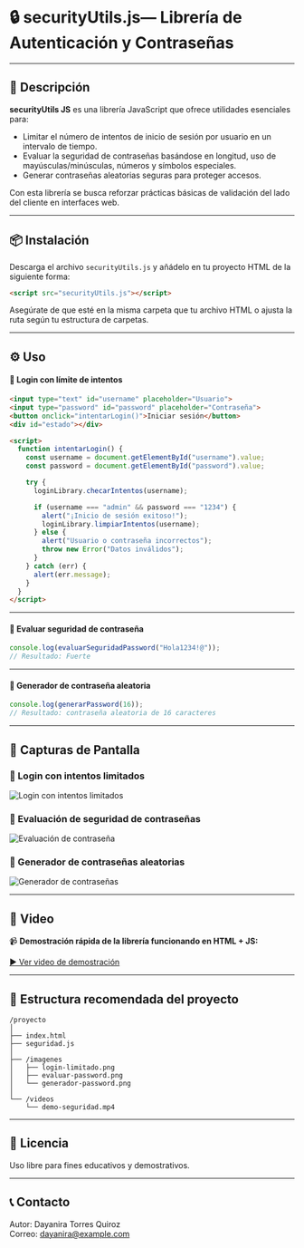 # 🔒 securityUtils.js— Librería de Autenticación y Contraseñas

---

## 📌 Descripción

**securityUtils JS** es una librería JavaScript que ofrece utilidades esenciales para:

- Limitar el número de intentos de inicio de sesión por usuario en un intervalo de tiempo.
- Evaluar la seguridad de contraseñas basándose en longitud, uso de mayúsculas/minúsculas, números y símbolos especiales.
- Generar contraseñas aleatorias seguras para proteger accesos.

Con esta librería se busca reforzar prácticas básicas de validación del lado del cliente en interfaces web.

---

## 📦 Instalación

Descarga el archivo `securityUtils.js` y añádelo en tu proyecto HTML de la siguiente forma:

```html
<script src="securityUtils.js"></script>
```

Asegúrate de que esté en la misma carpeta que tu archivo HTML o ajusta la ruta según tu estructura de carpetas.

---

## ⚙️ Uso

#### 📌 Login con límite de intentos

```html
<input type="text" id="username" placeholder="Usuario">
<input type="password" id="password" placeholder="Contraseña">
<button onclick="intentarLogin()">Iniciar sesión</button>
<div id="estado"></div>

<script>
  function intentarLogin() {
    const username = document.getElementById("username").value;
    const password = document.getElementById("password").value;

    try {
      loginLibrary.checarIntentos(username);

      if (username === "admin" && password === "1234") {
        alert("¡Inicio de sesión exitoso!");
        loginLibrary.limpiarIntentos(username);
      } else {
        alert("Usuario o contraseña incorrectos");
        throw new Error("Datos inválidos");
      }
    } catch (err) {
      alert(err.message);
    }
  }
</script>
```

---

#### 📌 Evaluar seguridad de contraseña

```javascript
console.log(evaluarSeguridadPassword("Hola1234!@"));
// Resultado: Fuerte
```

---

#### 📌 Generador de contraseña aleatoria

```javascript
console.log(generarPassword(16));
// Resultado: contraseña aleatoria de 16 caracteres
```

---

## 📸 Capturas de Pantalla

### 📍 Login con intentos limitados  
![Login con intentos limitados](imagenes/login-limitado.png)

### 📍 Evaluación de seguridad de contraseñas  
![Evaluación de contraseña](imagenes/evaluar-password.png)

### 📍 Generador de contraseñas aleatorias  
![Generador de contraseñas](imagenes/generador-password.png)

---

## 🎥 Video

📹 **Demostración rápida de la librería funcionando en HTML + JS:**  

[▶ Ver video de demostración](videos/demo-seguridad.mp4)

---

## 📁 Estructura recomendada del proyecto

```
/proyecto
│
├── index.html
├── seguridad.js
│
├── /imagenes
│   ├── login-limitado.png
│   ├── evaluar-password.png
│   └── generador-password.png
│
└── /videos
    └── demo-seguridad.mp4
```

---

## 📑 Licencia

Uso libre para fines educativos y demostrativos.

---

## 📞 Contacto

Autor: Dayanira Torres Quiroz  
Correo: dayanira@example.com  
